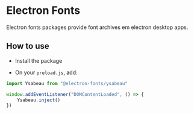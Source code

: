 # Electron Fonts

Electron fonts packages provide font archives em electron desktop apps.

## How to use

* Install the package

* On your `preload.js`, add:

```ts
import Ysabeau from "@electron-fonts/ysabeau"

window.addEventListener("DOMContentLoaded", () => {
    Ysabeau.inject()
})
```